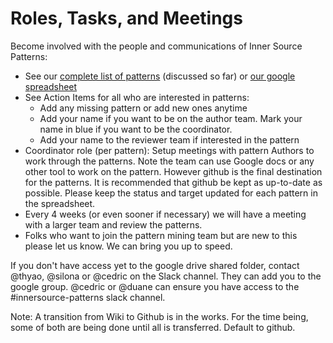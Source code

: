 # Roles, Tasks, and Meetings

Become involved with the people and communications of Inner Source Patterns:

* See our [complete list of patterns](https://github.com/paypal/InnerSourcePatterns/#list-of-patterns) (discussed so far) or [our google spreadsheet](https://docs.google.com/spreadsheets/d/17KPZdCoquTnYSj03pX4v2vn8lrSYO_6HK20u1cwaLPg/edit#gid=0)
* See Action Items for all who are interested in patterns:
  * Add any missing pattern or add new ones anytime
  * Add your name if you want to be on the author team. Mark your name in blue if you want to be the coordinator.
  * Add your name to the reviewer team if interested in the pattern
* Coordinator role (per pattern): Setup meetings with pattern Authors to work through the patterns. Note the team can use Google docs or any other tool to work on the pattern. However github is the final destination for the patterns. It is recommended that github be kept as up-to-date as possible. Please keep the status and target updated for each pattern in the spreadsheet.
* Every 4 weeks (or even sooner if necessary) we will have a meeting with a larger team and review the patterns.
* Folks who want to join the pattern mining team but are new to this please let us know. We can bring you up to speed. 

If you don't have access yet to the google drive shared folder, contact @thyao, @silona or @cedric on the Slack channel. They can add you to the google group. @cedric or @duane can ensure you have access to the #innersource-patterns slack channel.

Note: A transition from Wiki to Github is in the works. For the time being, some of both are being done until all is transferred. Default to github.
